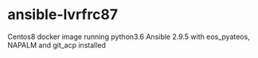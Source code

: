 # ansible-lvrfrc87
Centos8 docker image running python3.6 Ansible 2.9.5 with eos_pyateos, NAPALM and git_acp installed
